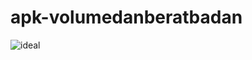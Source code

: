 # apk-volumedanberatbadan
![ideal](https://cloud.githubusercontent.com/assets/22347907/20695761/f3c8ca8c-b620-11e6-9870-538fe16c2dbc.JPG)
